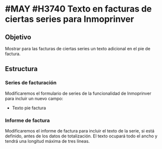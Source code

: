 # #MAY #H3740 Texto en facturas de ciertas series para Inmoprinver

## Objetivo
Mostrar para las facturas de ciertas series un texto adicional en el pie de factura.

## Estructura
### Series de facturación
Modificaremos el formulario de series de la funcionalidad de Inmoprinver para incluir un nuevo campo:
* Texto pie factura

### Informe de factura
Modificaremos el informe de factura para incluir el texto de la serie, si está definido, antes de los datos de totalización. El texto ocupará todo el ancho y tendrá una longitud máxima de tres líneas.